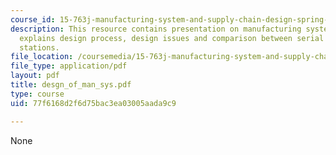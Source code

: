 ```yaml
---
course_id: 15-763j-manufacturing-system-and-supply-chain-design-spring-2005
description: This resource contains presentation on manufacturing system and also
  explains design process, design issues and comparison between serial and parallel
  stations.
file_location: /coursemedia/15-763j-manufacturing-system-and-supply-chain-design-spring-2005/77f6168d2f6d75bac3ea03005aada9c9_desgn_of_man_sys.pdf
file_type: application/pdf
layout: pdf
title: desgn_of_man_sys.pdf
type: course
uid: 77f6168d2f6d75bac3ea03005aada9c9

---
```

None